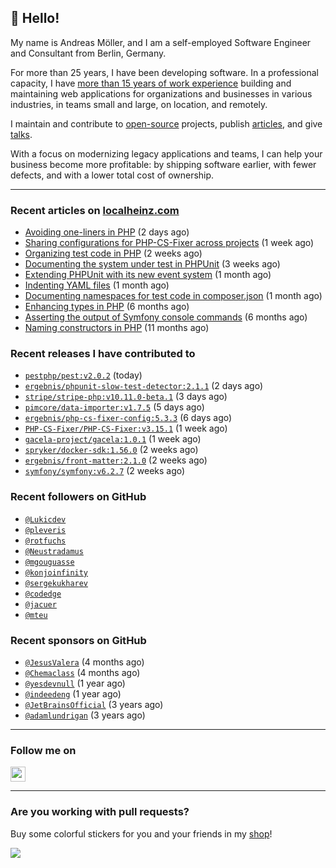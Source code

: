 ## :wave: Hello!

My name is Andreas Möller, and I am a self-employed Software Engineer and Consultant from Berlin, Germany.

For more than 25 years, I have been developing software. In a professional capacity, I have [more than 15 years of work experience](https://localheinz.com/work-experience/) building and maintaining web applications for organizations and businesses in various industries, in teams small and large, on location, and remotely.

I maintain and contribute to [open-source](https://localheinz.com/open-source/) projects, publish [articles](https://localheinz.com/articles/), and give [talks](https://localheinz.com/talks).

With a focus on modernizing legacy applications and teams, I can help your business become more profitable: by shipping software earlier, with fewer defects, and with a lower total cost of ownership.

<hr>

### Recent articles on [localheinz.com](https://localheinz.com/articles/)

- [Avoiding one-liners in PHP](https://localheinz.com/articles/2023/03/18/avoiding-one-liners-in-php/) (2 days ago)
- [Sharing configurations for PHP-CS-Fixer across projects](https://localheinz.com/articles/2023/03/10/sharing-configurations-for-php-cs-fixer-across-projects/) (1 week ago)
- [Organizing test code in PHP](https://localheinz.com/articles/2023/03/03/organizing-test-code-in-php/) (2 weeks ago)
- [Documenting the system under test in PHPUnit](https://localheinz.com/articles/2023/02/22/documenting-the-system-under-test-in-phpunit/) (3 weeks ago)
- [Extending PHPUnit with its new event system](https://localheinz.com/articles/2023/02/14/extending-phpunit-with-its-new-event-system/) (1 month ago)
- [Indenting YAML files](https://localheinz.com/articles/2023/02/06/indenting-yaml-files/) (1 month ago)
- [Documenting namespaces for test code in composer.json](https://localheinz.com/articles/2023/01/29/documenting-namespaces-for-test-code-in-composer.json/) (1 month ago)
- [Enhancing types in PHP](https://localheinz.com/articles/2022/09/20/enhancing-types-in-php/) (6 months ago)
- [Asserting the output of Symfony console commands](https://localheinz.com/articles/2022/08/29/asserting-the-output-of-symfony-console-commands/) (6 months ago)
- [Naming constructors in PHP](https://localheinz.com/articles/2022/03/26/naming-constructors-in-php/) (11 months ago)

### Recent releases I have contributed to

- [`pestphp/pest:v2.0.2`](https://github.com/pestphp/pest/releases/tag/v2.0.2) (today)
- [`ergebnis/phpunit-slow-test-detector:2.1.1`](https://github.com/ergebnis/phpunit-slow-test-detector/releases/tag/2.1.1) (2 days ago)
- [`stripe/stripe-php:v10.11.0-beta.1`](https://github.com/stripe/stripe-php/releases/tag/v10.11.0-beta.1) (3 days ago)
- [`pimcore/data-importer:v1.7.5`](https://github.com/pimcore/data-importer/releases/tag/v1.7.5) (5 days ago)
- [`ergebnis/php-cs-fixer-config:5.3.3`](https://github.com/ergebnis/php-cs-fixer-config/releases/tag/5.3.3) (6 days ago)
- [`PHP-CS-Fixer/PHP-CS-Fixer:v3.15.1`](https://github.com/PHP-CS-Fixer/PHP-CS-Fixer/releases/tag/v3.15.1) (1 week ago)
- [`gacela-project/gacela:1.0.1`](https://github.com/gacela-project/gacela/releases/tag/1.0.1) (1 week ago)
- [`spryker/docker-sdk:1.56.0`](https://github.com/spryker/docker-sdk/releases/tag/1.56.0) (2 weeks ago)
- [`ergebnis/front-matter:2.1.0`](https://github.com/ergebnis/front-matter/releases/tag/2.1.0) (2 weeks ago)
- [`symfony/symfony:v6.2.7`](https://github.com/symfony/symfony/releases/tag/v6.2.7) (2 weeks ago)

### Recent followers on GitHub

- [`@Lukicdev`](https://github.com/Lukicdev)
- [`@pleveris`](https://github.com/pleveris)
- [`@rotfuchs`](https://github.com/rotfuchs)
- [`@Neustradamus`](https://github.com/Neustradamus)
- [`@mgouguasse`](https://github.com/mgouguasse)
- [`@konjoinfinity`](https://github.com/konjoinfinity)
- [`@sergekukharev`](https://github.com/sergekukharev)
- [`@codedge`](https://github.com/codedge)
- [`@jacuer`](https://github.com/jacuer)
- [`@mteu`](https://github.com/mteu)

### Recent sponsors on GitHub

- [`@JesusValera`](https://github.com/JesusValera) (4 months ago)
- [`@Chemaclass`](https://github.com/Chemaclass) (4 months ago)
- [`@yesdevnull`](https://github.com/yesdevnull) (1 year ago)
- [`@indeedeng`](https://github.com/indeedeng) (1 year ago)
- [`@JetBrainsOfficial`](https://github.com/JetBrainsOfficial) (3 years ago)
- [`@adamlundrigan`](https://github.com/adamlundrigan) (3 years ago)

<hr>

### Follow me on

<p>
    <a target="_blank" href="https://twitter.com/intent/follow?screen_name=localheinz" title="Follow @localheinz on Twitter"><img src="https://cdn.jsdelivr.net/npm/simple-icons@3.9.0/icons/twitter.svg" width="24px" height="24px"></a>
</p>

<hr>

### Are you working with pull requests?

Buy some colorful stickers for you and your friends in my <a target="_blank" href="https://shop.localheinz.com" title="shop.localheinz.com">shop</a>!

[![](https://localheinz.com/permanent/img/localheinz/localheinz)](https://localheinz.com/permanent/url/localheinz/localheinz)
